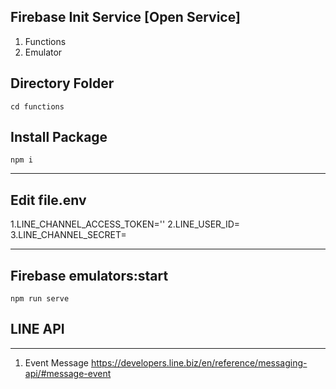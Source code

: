 


## Firebase Init Service [Open Service]
1. Functions
4. Emulator


## Directory Folder

````
cd functions
````
## Install Package
````
npm i
````
-----

## Edit file.env

1.LINE_CHANNEL_ACCESS_TOKEN=''
2.LINE_USER_ID=
3.LINE_CHANNEL_SECRET=

-----

## Firebase emulators:start

````
npm run serve
````

## LINE API
-----

1. Event Message
https://developers.line.biz/en/reference/messaging-api/#message-event


